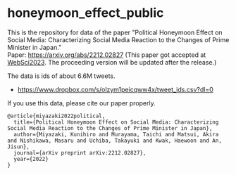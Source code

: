 # honeymoon_effect_public
This is the repository for data of the paper "Political Honeymoon Effect on Social Media: Characterizing Social Media Reaction to the Changes of Prime Minister in Japan."  
Paper: https://arxiv.org/abs/2212.02827 (This paper got accepted at [WebSci2023](https://websci23.webscience.org/). The proceeding version will be updated after the release.)

The data is ids of about 6.6M tweets.  
- https://www.dropbox.com/s/olzym1peicqww4x/tweet_ids.csv?dl=0

If you use this data, please cite our paper properly.
```
@article{miyazaki2022political,
  title={Political Honeymoon Effect on Social Media: Characterizing Social Media Reaction to the Changes of Prime Minister in Japan},
  author={Miyazaki, Kunihiro and Murayama, Taichi and Matsui, Akira and Nishikawa, Masaru and Uchiba, Takayuki and Kwak, Haewoon and An, Jisun},
  journal={arXiv preprint arXiv:2212.02827},
  year={2022}
}
```
